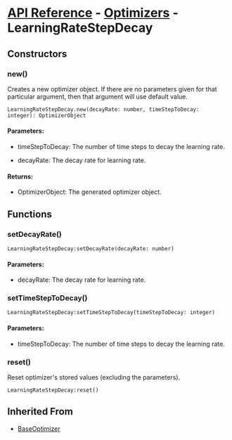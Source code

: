 # [API Reference](../../API.md) - [Optimizers](../Optimizers.md) - LearningRateStepDecay

## Constructors

### new()

Creates a new optimizer object. If there are no parameters given for that particular argument, then that argument will use default value.

```
LearningRateStepDecay.new(decayRate: number, timeStepToDecay: integer): OptimizerObject
```

#### Parameters:

* timeStepToDecay: The number of time steps to decay the learning rate.

* decayRate: The decay rate for learning rate.

#### Returns:

* OptimizerObject: The generated optimizer object.

## Functions

### setDecayRate()

```
LearningRateStepDecay:setDecayRate(decayRate: number)
```

#### Parameters:

* decayRate: The decay rate for learning rate.

### setTimeStepToDecay()

```
LearningRateStepDecay:setTimeStepToDecay(timeStepToDecay: integer)
```

#### Parameters:

* timeStepToDecay: The number of time steps to decay the learning rate.

### reset()

Reset optimizer's stored values (excluding the parameters).

```
LearningRateStepDecay:reset()
```

## Inherited From

* [BaseOptimizer](BaseOptimizer.md)
